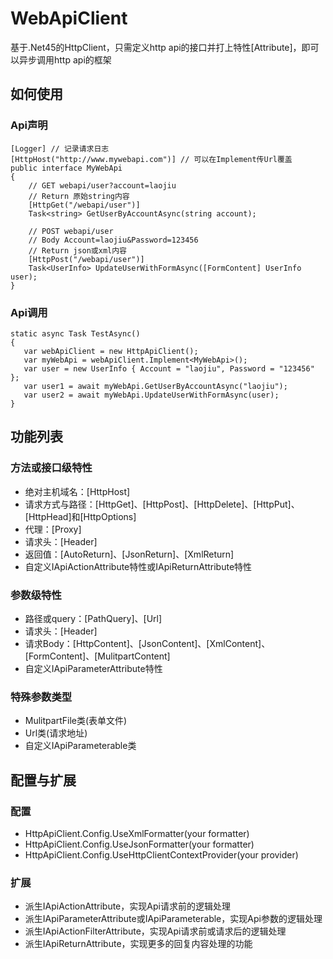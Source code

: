 # WebApiClient
基于.Net45的HttpClient，只需定义http api的接口并打上特性[Attribute]，即可以异步调用http api的框架

## 如何使用
### Api声明
```
[Logger] // 记录请求日志
[HttpHost("http://www.mywebapi.com")] // 可以在Implement传Url覆盖
public interface MyWebApi
{
    // GET webapi/user?account=laojiu
    // Return 原始string内容
    [HttpGet("/webapi/user")]
    Task<string> GetUserByAccountAsync(string account);

    // POST webapi/user  
    // Body Account=laojiu&Password=123456
    // Return json或xml内容
    [HttpPost("/webapi/user")]
    Task<UserInfo> UpdateUserWithFormAsync([FormContent] UserInfo user);
}
```
 
### Api调用
 ```
static async Task TestAsync()
{
    var webApiClient = new HttpApiClient();
    var myWebApi = webApiClient.Implement<MyWebApi>();
    var user = new UserInfo { Account = "laojiu", Password = "123456" }; 
    var user1 = await myWebApi.GetUserByAccountAsync("laojiu");
    var user2 = await myWebApi.UpdateUserWithFormAsync(user);
}
```

## 功能列表 
### 方法或接口级特性
* 绝对主机域名：[HttpHost]
* 请求方式与路径：[HttpGet]、[HttpPost]、[HttpDelete]、[HttpPut]、[HttpHead]和[HttpOptions]
* 代理：[Proxy]
* 请求头：[Header]
* 返回值：[AutoReturn]、[JsonReturn]、[XmlReturn]
* 自定义IApiActionAttribute特性或IApiReturnAttribute特性

### 参数级特性
* 路径或query：[PathQuery]、[Url]
* 请求头：[Header]
* 请求Body：[HttpContent]、[JsonContent]、[XmlContent]、[FormContent]、[MulitpartContent]
* 自定义IApiParameterAttribute特性

### 特殊参数类型
* MulitpartFile类(表单文件)
* Url类(请求地址)
* 自定义IApiParameterable类

## 配置与扩展
### 配置
* HttpApiClient.Config.UseXmlFormatter(your formatter)
* HttpApiClient.Config.UseJsonFormatter(your formatter)
* HttpApiClient.Config.UseHttpClientContextProvider(your provider)

### 扩展
* 派生IApiActionAttribute，实现Api请求前的逻辑处理
* 派生IApiParameterAttribute或IApiParameterable，实现Api参数的逻辑处理
* 派生IApiActionFilterAttribute，实现Api请求前或请求后的逻辑处理
* 派生IApiReturnAttribute，实现更多的回复内容处理的功能


